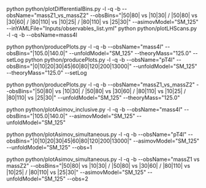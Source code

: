 python python/plotDifferentialBins.py -l -q -b --obsName="massZ1_vs_massZ2" --obsBins="|50|80| vs |10|30| / |50|80| vs |30|60| / |80|110| vs |10|25| / |80|110| vs |25|30|" --asimovModel="SM_125" --inYAMLFile="Inputs/observables_list.yml"
python python/plotLHScans.py -l -q -b --obsName=mass4l


python python/producePlots.py -l -q -b --obsName="mass4l" --obsBins="|105.0|140.0|" --unfoldModel="SM_125" --theoryMass="125.0" --setLog
python python/producePlots.py -l -q -b --obsName="pT4l" --obsBins="|0|10|20|30|45|60|80|120|200|13000|" --unfoldModel="SM_125" --theoryMass="125.0" --setLog

python python/producePlots.py -l -q -b --obsName="massZ1_vs_massZ2" --obsBins="|50|80| vs |10|30| / |50|80| vs |30|60| / |80|110| vs |10|25| / |80|110| vs |25|30|" --unfoldModel="SM_125" --theoryMass="125.0"


python python/plotAsimov_inclusive.py -l -q -b --obsName="mass4l" --obsBins="|105.0|140.0|" --asimovModel="SM_125" --unfoldModel="SM_125"

python python/plotAsimov_simultaneous.py -l -q -b --obsName="pT4l" --obsBins="|0|10|20|30|45|60|80|120|200|13000|" --asimovModel="SM_125" --unfoldModel="SM_125" --obs=1


python python/plotAsimov_simultaneous.py -l -q -b --obsName="massZ1 vs massZ2" --obsBins="|50|80| vs |10|30| / |50|80| vs |30|60| / |80|110| vs |10|25| / |80|110| vs |25|30|" --asimovModel="SM_125" --unfoldModel="SM_125" --obs=2
